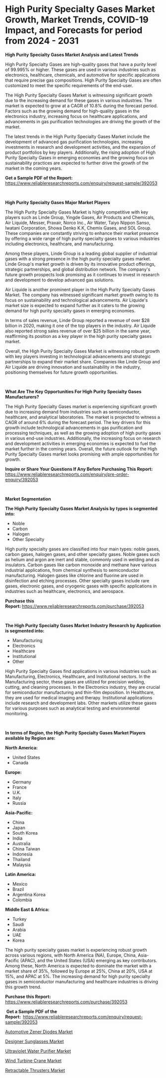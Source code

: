 <p><h1>High Purity Specialty Gases Market Growth, Market Trends, COVID-19 Impact, and Forecasts for period from 2024 - 2031</h1></p><p><strong>High Purity Specialty Gases Market Analysis and Latest Trends</strong></p>
<p><p>High Purity Specialty Gases are high-quality gases that have a purity level of 99.995% or higher. These gases are used in various industries such as electronics, healthcare, chemicals, and automotive for specific applications that require precise gas compositions. High Purity Specialty Gases are often customized to meet the specific requirements of the end-user.</p><p>The High Purity Specialty Gases Market is witnessing significant growth due to the increasing demand for these gases in various industries. The market is expected to grow at a CAGR of 10.8% during the forecast period. Factors such as the growing demand for high-quality gases in the electronics industry, increasing focus on healthcare applications, and advancements in gas purification technologies are driving the growth of the market.</p><p>The latest trends in the High Purity Specialty Gases Market include the development of advanced gas purification technologies, increasing investments in research and development activities, and the expansion of product portfolios by key players. Additionally, the rising adoption of High Purity Specialty Gases in emerging economies and the growing focus on sustainability practices are expected to further drive the growth of the market in the coming years.</p></p>
<p><strong>Get a Sample PDF of the Report:&nbsp;</strong> <a href="https://www.reliableresearchreports.com/enquiry/request-sample/392053">https://www.reliableresearchreports.com/enquiry/request-sample/392053</a></p>
<p>&nbsp;</p>
<p><strong>High Purity Specialty Gases Major Market Players</strong></p>
<p><p>The High Purity Specialty Gases Market is highly competitive with key players such as Linde Group, Yingde Gases, Air Products and Chemicals, Air Liquide, Messer, Praxair, Norco Inc., Air Water, Taiyo Nippon Sanso, Iwatani Corporation, Showa Denko K.K, Chemix Gases, and SOL Group. These companies are constantly striving to enhance their market presence by offering a wide range of high purity specialty gases to various industries including electronics, healthcare, and manufacturing.</p><p>Among these players, Linde Group is a leading global supplier of industrial gases with a strong presence in the high purity specialty gases market. Linde Group's market growth is driven by its innovative product offerings, strategic partnerships, and global distribution network. The company's future growth prospects look promising as it continues to invest in research and development to develop advanced gas solutions.</p><p>Air Liquide is another prominent player in the High Purity Specialty Gases Market. The company has witnessed significant market growth owing to its focus on sustainability and technological advancements. Air Liquide's market size is expected to expand further as it caters to the growing demand for high purity specialty gases in emerging economies.</p><p>In terms of sales revenue, Linde Group reported a revenue of over $28 billion in 2020, making it one of the top players in the industry. Air Liquide also reported strong sales revenue of over $25 billion in the same year, reaffirming its position as a key player in the high purity specialty gases market.</p><p>Overall, the High Purity Specialty Gases Market is witnessing robust growth with key players investing in technological advancements and strategic partnerships to expand their market share. Companies like Linde Group and Air Liquide are driving innovation and sustainability in the industry, positioning themselves for future growth opportunities.</p></p>
<p>&nbsp;</p>
<p><strong>What Are The Key Opportunities For High Purity Specialty Gases Manufacturers?</strong></p>
<p><p>The High Purity Specialty Gases market is experiencing significant growth due to increasing demand from industries such as semiconductor, healthcare, and analytical laboratories. The market is projected to witness a CAGR of around 6% during the forecast period. The key drivers for this growth include technological advancements in gas purification and processing techniques, as well as the growing adoption of high purity gases in various end-use industries. Additionally, the increasing focus on research and development activities in emerging economies is expected to fuel the market further in the coming years. Overall, the future outlook for the High Purity Specialty Gases market looks promising with ample opportunities for growth.</p></p>
<p><strong>Inquire or Share Your Questions If Any Before Purchasing This Report:</strong> <a href="https://www.reliableresearchreports.com/enquiry/pre-order-enquiry/392053">https://www.reliableresearchreports.com/enquiry/pre-order-enquiry/392053</a></p>
<p>&nbsp;</p>
<p><strong>Market Segmentation</strong></p>
<p><strong>The High Purity Specialty Gases Market Analysis by types is segmented into:</strong></p>
<p><ul><li>Noble</li><li>Carbon</li><li>Halogen</li><li>Other Specialty</li></ul></p>
<p><p>High purity specialty gases are classified into four main types: noble gases, carbon gases, halogen gases, and other specialty gases. Noble gases such as helium and argon are inert and stable, commonly used in welding and as insulators. Carbon gases like carbon monoxide and methane have various industrial applications, from chemical synthesis to semiconductor manufacturing. Halogen gases like chlorine and fluorine are used in disinfection and etching processes. Other specialty gases include rare gases, electronic gases, and cryogenic gases with specific applications in industries such as healthcare, electronics, and aerospace.</p></p>
<p><strong>Purchase this Report:&nbsp;</strong><a href="https://www.reliableresearchreports.com/purchase/392053">https://www.reliableresearchreports.com/purchase/392053</a></p>
<p>&nbsp;</p>
<p><strong>The High Purity Specialty Gases Market Industry Research by Application is segmented into:</strong></p>
<p><ul><li>Manufacturing</li><li>Electronics</li><li>Healthcare</li><li>Institutional</li><li>Other</li></ul></p>
<p><p>High Purity Specialty Gases find applications in various industries such as Manufacturing, Electronics, Healthcare, and Institutional sectors. In the Manufacturing sector, these gases are utilized for precision welding, cutting, and cleaning processes. In the Electronics industry, they are crucial for semiconductor manufacturing and thin-film deposition. In Healthcare, they are used for medical imaging and therapy. Institutional applications include research and development labs. Other markets utilize these gases for various purposes such as analytical testing and environmental monitoring.</p></p>
<p>&nbsp;</p>
<p><strong>In terms of Region, the High Purity Specialty Gases Market Players available by Region are:</strong></p>
<p>
    <p> <strong> North America: </strong>
        <ul>
            <li>United States</li>
            <li>Canada</li>
        </ul>
        </p> 
    <p> <strong> Europe: </strong>
        <ul>
            <li>Germany</li>
            <li>France</li>
            <li>U.K.</li>
            <li>Italy</li>
            <li>Russia</li>
        </ul>
        </p> 
    <p> <strong> Asia-Pacific: </strong>
        <ul>
            <li>China</li>
            <li>Japan</li>
            <li>South Korea</li>
            <li>India</li>
            <li>Australia</li>
            <li>China Taiwan</li>
            <li>Indonesia</li>
            <li>Thailand</li>
            <li>Malaysia</li>
        </ul>
        </p> 
    <p> <strong> Latin America: </strong>
        <ul>
            <li>Mexico</li>
            <li>Brazil</li>
            <li>Argentina Korea</li>
            <li>Colombia</li>
        </ul>
        </p> 
    <p> <strong> Middle East & Africa: </strong>
        <ul>
            <li>Turkey</li>
            <li>Saudi</li>
            <li>Arabia</li>
            <li>UAE</li>
            <li>Korea</li>
        </ul>
    </p>
    </p>
<p><p>The high purity specialty gases market is experiencing robust growth across various regions, with North America (NA), Europe, China, Asia-Pacific (APAC), and the United States (USA) emerging as key contributors. Among these, North America is expected to dominate the market with a market share of 35%, followed by Europe at 25%, China at 20%, USA at 15%, and APAC at 5%. The increasing demand for high purity specialty gases in semiconductor manufacturing and healthcare industries is driving this growth trend.</p></p>
<p><strong>Purchase this Report: </strong><a href="https://www.reliableresearchreports.com/purchase/392053">https://www.reliableresearchreports.com/purchase/392053</a></p>
<p>&nbsp;<strong>Get a Sample PDF of the Report:&nbsp;&nbsp;</strong><a href="https://www.reliableresearchreports.com/enquiry/request-sample/392053">https://www.reliableresearchreports.com/enquiry/request-sample/392053</a></p>
<p><strong></strong></p>
<p><p><a href="https://simplistic-meeting-7ee.notion.site/Global-Automotive-Zener-Diodes-Market-Size-and-Market-Trends-Insights-and-Projections-from-2024-to--764a93c744f04600b9f0fd77079fb0ca">Automotive Zener Diodes Market</a></p><p><a href="https://view.publitas.com/reportprime-1/designer-sunglasses-market-size-and-growth-market-segmentation-regional-and-country-breakdowns-and-market-trends-for-period-from-2024-2031/">Designer Sunglasses Market</a></p><p><a href="https://view.publitas.com/reportprime-1/ultraviolet-water-purifier-market-research-report-forecasted-for-period-from-2024-2031-by-market-type-market-application-and-region/">Ultraviolet Water Purifier Market</a></p><p><a href="https://eight-handstand-8fb.notion.site/Wind-Turbine-Crane-Market-Share-Market-New-Trends-Analysis-Report-By-Type-By-Application-By-End--f85ea29ca8a547bba3e4cad4eec2f2fd">Wind Turbine Crane Market</a></p><p><a href="https://skillful-vermicelli-b89.notion.site/Retractable-Thrusters-Market-Dynamics-2024-2031-Also-about-Its-Market-Trends-Projections-and-Oppo-0b52886e3a004d9fb22d22995a23a5cb">Retractable Thrusters Market</a></p></p>